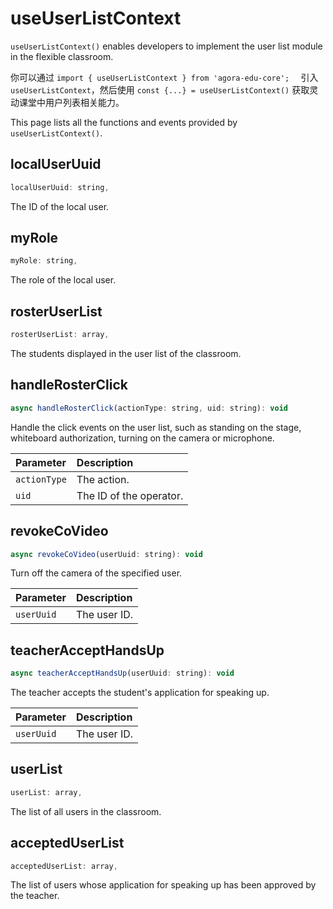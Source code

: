 # useUserListContext

`useUserListContext()` enables developers to implement the user list module in the flexible classroom.

你可以通过 `import { useUserListContext } from 'agora-edu-core';  ` 引入 `useUserListContext`，然后使用 `const {...} = useUserListContext()` 获取灵动课堂中用户列表相关能力。

This page lists all the functions and events provided by `useUserListContext()`.

## localUserUuid

```javascript
localUserUuid: string,
```

The ID of the local user.

## myRole

```javascript
myRole: string,
```

The role of the local user.

## rosterUserList

```javascript
rosterUserList: array,
```

The students displayed in the user list of the classroom.

## handleRosterClick

```javascript
async handleRosterClick(actionType: string, uid: string): void
```

Handle the click events on the user list, such as standing on the stage, whiteboard authorization, turning on the camera or microphone.

| Parameter | Description |
| :----------- | :------------ |
| `actionType` | The action. |
| `uid` | The ID of the operator. |

## revokeCoVideo

```javascript
async revokeCoVideo(userUuid: string): void
```

Turn off the camera of the specified user.

| Parameter | Description |
| :--------- | :-------- |
| `userUuid` | The user ID. |

## teacherAcceptHandsUp

```javascript
async teacherAcceptHandsUp(userUuid: string): void
```

The teacher accepts the student's application for speaking up.

| Parameter | Description |
| :--------- | :-------- |
| `userUuid` | The user ID. |

## userList

```javascript
userList: array,
```

The list of all users in the classroom.

## acceptedUserList

```javascript
acceptedUserList: array,
```

The list of users whose application for speaking up has been approved by the teacher.
